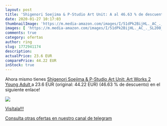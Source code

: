 ```yaml
---
layout: post
title: 'Shigenori Soejima & P-Studio Art Unit: A al 46.63 % de descuento'
date: 2020-01-27 10:17:03
thumbnailImage: 'https://m.media-amazon.com/images/I/51dPk2BijHL._AC_._SL200_.jpg'
images: [ 'https://m.media-amazon.com/images/I/51dPk2BijHL._AC_._SL200_.jpg' ]
comments: true
category: ofertas
author: ring
slug: 1772941174
description:
actualPrice: 23.6 EUR
comparePrice: 44.22 EUR
inStock: true
---
```


Ahora mismo tienes [Shigenori Soejima & P-Studio Art Unit: Art Works 2  Young Adult ](https://www.amazon.com/dp/1772941174/?tag=redken08-20) a 23.6 EUR (original: 44.22 EUR) (46.63 %  de descuento) en el siguiente enlace!

[![](https://m.media-amazon.com/images/I/51dPk2BijHL._AC_._SL200_.jpg)](https://www.amazon.com/dp/1772941174/?tag=redken08-20)

[Visítala!!!](https://www.amazon.com/dp/1772941174/?tag=redken08-20)

[Consulta otras ofertas en nuestro canal de telegram](https://t.me/s/ofertas25)
